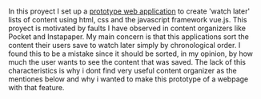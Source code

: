 # 

In this proyect I set up a <a href="sakaloner.github.io">prototype web application</a> to create 'watch later' lists of content using html, css and the javascript framework vue.js.
This proyect is motivated by faults I have observed in content organizers like Pocket and Instapaper. My main concern is that this applications sort the content their users save to watch later simply by chronological order. I found this to be a mistake since it should be sorted, in my opinion, by how much the user wants to see the content that was saved. The lack of this characteristics is why i dont find very useful content organizer as the mentiones below and why i wanted to make this prototype of a webpage with that feature. 
